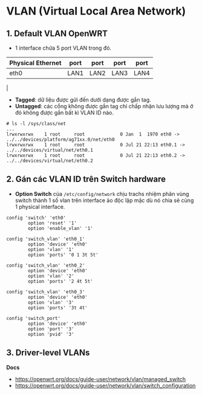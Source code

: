 # VLAN (Virtual Local Area Network)
## 1. Default VLAN OpenWRT
- 1 interface chứa 5 port VLAN trong đó.

|Physical Ethernet|port|port|port|port|  
|----|----|----|----|----|
|eth0|LAN1|LAN2|LAN3|LAN4|
|

- **Tagged**: dữ liệu được gửi đến dưới dạng được gắn tag.
- **Untagged**: các cổng không được gắn tag chỉ chấp nhận lưu lượng mà ở đó không được gắn bất kì VLAN ID nào.

```
# ls -l /sys/class/net
...
lrwxrwxrwx    1 root     root             0 Jan  1  1970 eth0 -> ../../devices/platform/ag71xx.0/net/eth0
lrwxrwxrwx    1 root     root             0 Jul 21 22:13 eth0.1 -> ../../devices/virtual/net/eth0.1
lrwxrwxrwx    1 root     root             0 Jul 21 22:13 eth0.2 -> ../../devices/virtual/net/eth0.2
```

## 2. Gán các VLAN ID trên Switch hardware
- **Option Switch** của `/etc/config/network` chịu trachs nhiệm phân vùng switch thành 1 số vlan trên interface ảo độc lập mặc dù nó chia sẻ cùng 1 physical interface.

```
config 'switch' 'eth0'
        option 'reset' '1'
        option 'enable_vlan' '1'
 
config 'switch_vlan' 'eth0_1'
        option 'device' 'eth0'
        option 'vlan' '1'
        option 'ports' '0 1 3t 5t'
 
config 'switch_vlan' 'eth0_2'
        option 'device' 'eth0'
        option 'vlan' '2'
        option 'ports' '2 4t 5t'
 
config 'switch_vlan' 'eth0_3'
        option 'device' 'eth0'
        option 'vlan' '3'
        option 'ports' '3t 4t'
 
config 'switch_port'
        option 'device' 'eth0'
        option 'port' '3'
        option 'pvid' '3'
```

## 3. Driver-level VLANs






__Docs__
- https://openwrt.org/docs/guide-user/network/vlan/managed_switch
- https://openwrt.org/docs/guide-user/network/vlan/switch_configuration